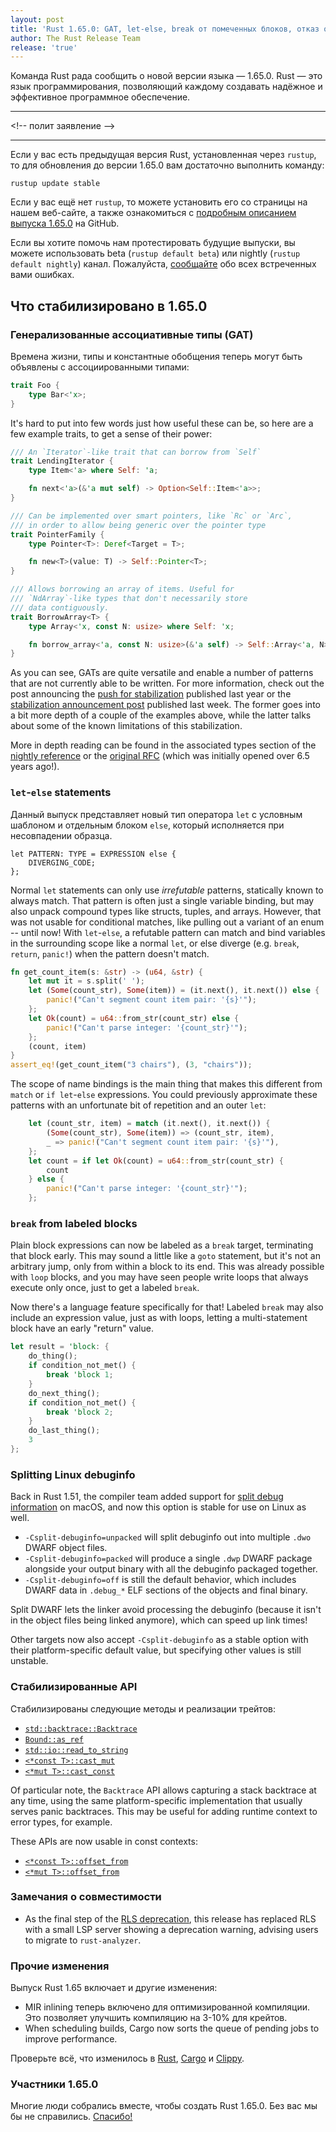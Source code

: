 ```yaml
---
layout: post
title: 'Rust 1.65.0: GAT, let-else, break от помеченных блоков, отказ от RLS'
author: The Rust Release Team
release: 'true'
---
```


Команда Rust рада сообщить о новой версии языка — 1.65.0. Rust — это язык программирования, позволяющий каждому создавать надёжное и эффективное программное обеспечение.

---

&lt;!-- полит заявление --&gt;

---

Если у вас есть предыдущая версия Rust, установленная через `rustup`, то для обновления до версии 1.65.0 вам достаточно выполнить команду:

```console
rustup update stable
```

Если у вас ещё нет <code>rustup</code>, то можете установить его со <a>страницы</a> на нашем веб-сайте, а также ознакомиться с [подробным описанием выпуска 1.65.0](https://github.com/rust-lang/rust/blob/stable/RELEASES.md#version-1650-2022-11-03) на GitHub.

Если вы хотите помочь нам протестировать будущие выпуски, вы можете использовать beta (`rustup default beta`) или nightly (`rustup default nightly`) канал. Пожалуйста, [сообщайте](https://github.com/rust-lang/rust/issues/new/choose) обо всех встреченных вами ошибках.

## Что стабилизировано в 1.65.0

### Генерализованные ассоциативные типы (GAT)

Времена жизни, типы и константные обобщения теперь могут быть объявлены с ассоциированными типами:

```rust
trait Foo {
    type Bar<'x>;
}
```

It's hard to put into few words just how useful these can be, so here are a few example traits, to get a sense of their power:

```rust
/// An `Iterator`-like trait that can borrow from `Self`
trait LendingIterator {
    type Item<'a> where Self: 'a;

    fn next<'a>(&'a mut self) -> Option<Self::Item<'a>>;
}

/// Can be implemented over smart pointers, like `Rc` or `Arc`,
/// in order to allow being generic over the pointer type
trait PointerFamily {
    type Pointer<T>: Deref<Target = T>;

    fn new<T>(value: T) -> Self::Pointer<T>;
}

/// Allows borrowing an array of items. Useful for
/// `NdArray`-like types that don't necessarily store
/// data contiguously.
trait BorrowArray<T> {
    type Array<'x, const N: usize> where Self: 'x;

    fn borrow_array<'a, const N: usize>(&'a self) -> Self::Array<'a, N>;
}
```

As you can see, GATs are quite versatile and enable a number of patterns that are not currently able to be written. For more information, check out the post announcing the [push for stabilization](https://blog.rust-lang.org/2021/08/03/GATs-stabilization-push.html) published last year or the [stabilization announcement post](https://blog.rust-lang.org/2022/10/28/gats-stabilization.html) published last week. The former goes into a bit more depth of a couple of the examples above, while the latter talks about some of the known limitations of this stabilization.

More in depth reading can be found in the associated types section of the [nightly reference](https://doc.rust-lang.org/nightly/reference/items/associated-items.html#associated-types) or the [original RFC](https://rust-lang.github.io/rfcs/1598-generic_associated_types.html) (which was initially opened over 6.5 years ago!).

### `let`-`else` statements

Данный выпуск представляет новый тип оператора `let` с условным шаблоном и отдельным блоком `else`, который исполняется при несовпадении образца.

```
let PATTERN: TYPE = EXPRESSION else {
    DIVERGING_CODE;
};
```

Normal `let` statements can only use *irrefutable* patterns, statically known to always match. That pattern is often just a single variable binding, but may also unpack compound types like structs, tuples, and arrays. However, that was not usable for conditional matches, like pulling out a variant of an enum -- until now! With `let`-`else`, a refutable pattern can match and bind variables in the surrounding scope like a normal `let`, or else diverge (e.g. `break`, `return`, `panic!`) when the pattern doesn't match.

```rust
fn get_count_item(s: &str) -> (u64, &str) {
    let mut it = s.split(' ');
    let (Some(count_str), Some(item)) = (it.next(), it.next()) else {
        panic!("Can't segment count item pair: '{s}'");
    };
    let Ok(count) = u64::from_str(count_str) else {
        panic!("Can't parse integer: '{count_str}'");
    };
    (count, item)
}
assert_eq!(get_count_item("3 chairs"), (3, "chairs"));
```

The scope of name bindings is the main thing that makes this different from `match` or `if let`-`else` expressions. You could previously approximate these patterns with an unfortunate bit of repetition and an outer `let`:

```rust
    let (count_str, item) = match (it.next(), it.next()) {
        (Some(count_str), Some(item)) => (count_str, item),
        _ => panic!("Can't segment count item pair: '{s}'"),
    };
    let count = if let Ok(count) = u64::from_str(count_str) {
        count
    } else {
        panic!("Can't parse integer: '{count_str}'");
    };
```

### `break` from labeled blocks

Plain block expressions can now be labeled as a `break` target, terminating that block early. This may sound a little like a `goto` statement, but it's not an arbitrary jump, only from within a block to its end. This was already possible with `loop` blocks, and you may have seen people write loops that always execute only once, just to get a labeled `break`.

Now there's a language feature specifically for that! Labeled `break` may also include an expression value, just as with loops, letting a multi-statement block have an early "return" value.

```rust
let result = 'block: {
    do_thing();
    if condition_not_met() {
        break 'block 1;
    }
    do_next_thing();
    if condition_not_met() {
        break 'block 2;
    }
    do_last_thing();
    3
};
```

### Splitting Linux debuginfo

Back in Rust 1.51, the compiler team added support for [split debug information](https://blog.rust-lang.org/2021/03/25/Rust-1.51.0.html#splitting-debug-information) on macOS, and now this option is stable for use on Linux as well.

- `-Csplit-debuginfo=unpacked` will split debuginfo out into multiple `.dwo` DWARF object files.
- `-Csplit-debuginfo=packed` will produce a single `.dwp` DWARF package alongside your output binary with all the debuginfo packaged together.
- `-Csplit-debuginfo=off` is still the default behavior, which includes DWARF data in `.debug_*` ELF sections of the objects and final binary.

Split DWARF lets the linker avoid processing the debuginfo (because it isn't in the object files being linked anymore), which can speed up link times!

Other targets now also accept `-Csplit-debuginfo` as a stable option with their platform-specific default value, but specifying other values is still unstable.

### Стабилизированные API

Стабилизированы следующие методы и реализации трейтов:

- [`std::backtrace::Backtrace`](https://doc.rust-lang.org/stable/std/backtrace/struct.Backtrace.html)
- [`Bound::as_ref`](https://doc.rust-lang.org/stable/std/ops/enum.Bound.html#method.as_ref)
- [`std::io::read_to_string`](https://doc.rust-lang.org/stable/std/io/fn.read_to_string.html)
- [`<*const T>::cast_mut`](https://doc.rust-lang.org/stable/std/primitive.pointer.html#method.cast_mut)
- [`<*mut T>::cast_const`](https://doc.rust-lang.org/stable/std/primitive.pointer.html#method.cast_const)

Of particular note, the `Backtrace` API allows capturing a stack backtrace at any time, using the same platform-specific implementation that usually serves panic backtraces. This may be useful for adding runtime context to error types, for example.

These APIs are now usable in const contexts:

- [`<*const T>::offset_from`](https://doc.rust-lang.org/stable/std/primitive.pointer.html#method.offset_from)
- [`<*mut T>::offset_from`](https://doc.rust-lang.org/stable/std/primitive.pointer.html#method.offset_from)

### Замечания о совместимости

- As the final step of the [RLS deprecation](https://blog.rust-lang.org/2022/07/01/RLS-deprecation.html), this release has replaced RLS with a small LSP server showing a deprecation warning, advising users to migrate to `rust-analyzer`.

### Прочие изменения

Выпуск Rust 1.65 включает и другие изменения:

- MIR inlining теперь включено для оптимизированной компиляции. Это позволяет улучшить компиляцию на 3-10% для крейтов.
- When scheduling builds, Cargo now sorts the queue of pending jobs to improve performance.

Проверьте всё, что изменилось в [Rust](https://github.com/rust-lang/rust/blob/stable/RELEASES.md#version-1650-2022-11-03), [Cargo](https://github.com/rust-lang/cargo/blob/master/CHANGELOG.md#cargo-165-2022-11-03) и [Clippy](https://github.com/rust-lang/rust-clippy/blob/master/CHANGELOG.md#rust-165).

### Участники 1.65.0

Многие люди собрались вместе, чтобы создать Rust 1.65.0. Без вас мы бы не справились. [Спасибо!](https://thanks.rust-lang.org/rust/1.65.0/)
